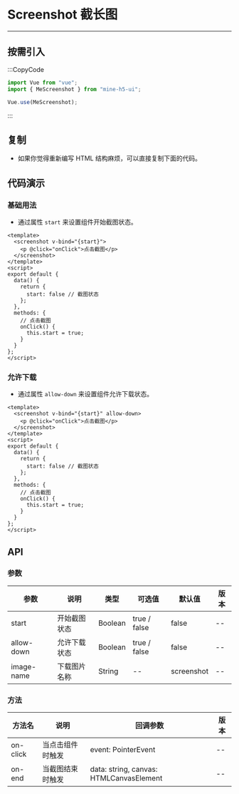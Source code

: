 # Screenshot 截长图

---

## 按需引入

:::CopyCode

```JavaScript
import Vue from "vue";
import { MeScreenshot } from "mine-h5-ui";

Vue.use(MeScreenshot);
```

:::

## 复制

- 如果你觉得重新编写 HTML 结构麻烦，可以直接复制下面的代码。

## 代码演示

### 基础用法

- 通过属性 `start` 来设置组件开始截图状态。

```Vue
<template>
  <screenshot v-bind="{start}">
    <p @click="onClick">点击截图</p>
  </screenshot>
</template>
<script>
export default {
  data() {
    return {
      start: false // 截图状态
    };
  },
  methods: {
    // 点击截图
    onClick() {
      this.start = true;
    }
  }
};
</script>
```

### 允许下载

- 通过属性 `allow-down` 来设置组件允许下载状态。

```Vue
<template>
  <screenshot v-bind="{start}" allow-down>
    <p @click="onClick">点击截图</p>
  </screenshot>
</template>
<script>
export default {
  data() {
    return {
      start: false // 截图状态
    };
  },
  methods: {
    // 点击截图
    onClick() {
      this.start = true;
    }
  }
};
</script>
```

## API

### 参数

| 参数       | 说明         | 类型    | 可选值       | 默认值     | 版本 |
| ---------- | ------------ | ------- | ------------ | ---------- | ---- |
| start      | 开始截图状态 | Boolean | true / false | false      | --   |
| allow-down | 允许下载状态 | Boolean | true / false | false      | --   |
| image-name | 下载图片名称 | String  | --           | screenshot | --   |

### 方法

| 方法名   | 说明             | 回调参数                                | 版本 |
| -------- | ---------------- | --------------------------------------- | ---- |
| on-click | 当点击组件时触发 | event: PointerEvent                     | --   |
| on-end   | 当截图结束时触发 | data: string, canvas: HTMLCanvasElement | --   |
